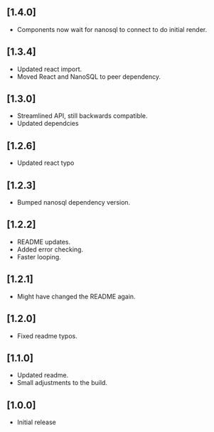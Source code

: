 ## [1.4.0]
- Components now wait for nanosql to connect to do initial render.

## [1.3.4]
- Updated react import.
- Moved React and NanoSQL to peer dependency.

## [1.3.0]
- Streamlined API, still backwards compatible.
- Updated dependcies

## [1.2.6]
- Updated react typo

## [1.2.3]
- Bumped nanosql dependency version.

## [1.2.2]
- README updates.
- Added error checking.
- Faster looping.

## [1.2.1]
- Might have changed the README again.

## [1.2.0]
- Fixed readme typos.

## [1.1.0]
- Updated readme.
- Small adjustments to the build.

## [1.0.0]
- Initial release